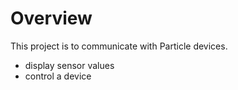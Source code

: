 # Overview

This project is to communicate with Particle devices.
* display sensor values
* control a device 
